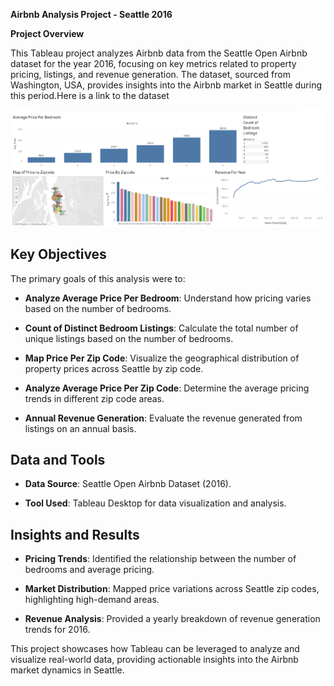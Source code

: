 **Airbnb Analysis Project - Seattle 2016**

**Project Overview**

This Tableau project analyzes Airbnb data from the Seattle Open Airbnb dataset for the year 2016, focusing on key metrics related to property pricing, listings, and revenue generation. The dataset, sourced from Washington, USA, provides insights into the Airbnb market in Seattle during this period.Here is a link to the dataset 


![Alt text](https://github.com/Thokozile23/Tableu-Projects/blob/0d41556d2bcd1963900b83bf43f5a738133820d5/AirBnb%20Full%20Project/Airbnb%20image.png)



## Key Objectives  

The primary goals of this analysis were to:  

- **Analyze Average Price Per Bedroom**: Understand how pricing varies based on the number of bedrooms.  

- **Count of Distinct Bedroom Listings**: Calculate the total number of unique listings based on the number of bedrooms.  

- **Map Price Per Zip Code**: Visualize the geographical distribution of property prices across Seattle by zip code.  

- **Analyze Average Price Per Zip Code**: Determine the average pricing trends in different zip code areas.  

- **Annual Revenue Generation**: Evaluate the revenue generated from listings on an annual basis.

## Data and Tools  

- **Data Source**: Seattle Open Airbnb Dataset (2016).  

- **Tool Used**: Tableau Desktop for data visualization and analysis.  

## Insights and Results  

- **Pricing Trends**: Identified the relationship between the number of bedrooms and average pricing.  

- **Market Distribution**: Mapped price variations across Seattle zip codes, highlighting high-demand areas.  

- **Revenue Analysis**: Provided a yearly breakdown of revenue generation trends for 2016.

This project showcases how Tableau can be leveraged to analyze and visualize real-world data, providing actionable insights into the Airbnb market dynamics in Seattle.
